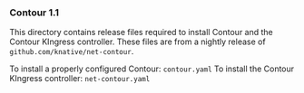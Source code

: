 ### Contour 1.1

This directory contains release files required to install Contour and the Contour KIngress
controller. These files are from a nightly release of `github.com/knative/net-contour`.

To install a properly configured Contour: `contour.yaml`
To install the Contour KIngress controller: `net-contour.yaml`

